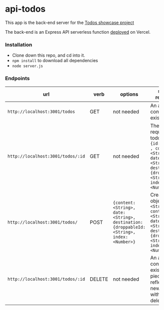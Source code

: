 # api-todos

This app is the back-end server for the [Todos showcase project](https://todos-tau-nine.vercel.app/)

The back-end is an Express API serverless function [deployed](https://olivia-ruth-arts-api.vercel.app/art) on Vercel. 

### Installation
- Clone down this repo, and cd into it.
- `npm install` to download all dependencies
- `node server.js`


### Endpoints

| url | verb | options | sample response |
| ----|------|---------|---------------- |
| `http://localhost:3001/todos` | GET | not needed | An array containing all existing todos |
| `http://localhost:3001/todos/:id` | GET | not needed | The requested todo object: `{id: <String> , content: <String>,  date: <String>, destination: {droppableId: <String>, index: <Number>}` |
| `http://localhost:3001/todos/` | POST | `{content: <String>,  date: <String>, destination: {droppableId: <String>, index: <Number>}` | Created object: `{id: <String> , content: <String>,  date: <String>, destination: {droppableId: <String>, index: <Number>}` |
| `http://localhost:3001/todos/:id` | DELETE | not needed |  An array containing all existing art pieces reflecting the new data without the deleted piece |
